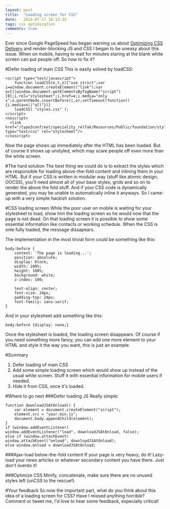 ```yaml
---
layout: post
title:  "Loading screen for CSS"
date:   2014-07-17 18:13:32
tags: css optimization
comments: true
---
```


Ever since Google PageSpeed has began warning us about [Optimizing CSS Delivery](https://developers.google.com/speed/docs/insights/OptimizeCSSDelivery) and render-blocking JS and CSS I began to be uneasy about this issue. When on mobile, having to wait for minutes staring at the blank white screen can put people off.
So how to fix it?

#Defer loading of main CSS
This is easily solved by loadCSS:

```
<script type="text/javascript">
    function loadCSS(e,t,n){"use strict";var i=window.document.createElement("link");var o=t||window.document.getElementsByTagName("script")[0];i.rel="stylesheet";i.href=e;i.media="only x";o.parentNode.insertBefore(i,o);setTimeout(function(){i.media=n||"all"})}
    loadCSS( "styles.css" );
</script>
<noscript>
  <link href="/typo3conf/ext/speciality_relfak/Resources/Public/foundation/stylesheets/relfak.css" type="text/css" rel="stylesheet"/>
</noscript>
```

Now the page shows up immediately after the HTML has been loaded. But of course it shows up unstyled, which may scare people off even more than the white screen.

#The hard solution
The best thing we could do is to extract the styles which are responsible for loading above-the-fold content and inlining them in your HTML. But if your CSS is written in modular way (stuff like atomic design, OOCSS), you'll need almost all of your base styles, grids and so on to render the above the fold stuff. And if your CSS code is dynamically generated, you may be unable to automatically inline it anyways.
So I came-up with a very simple hackish solution.

#CSS loading screen
While the poor user on mobile is waiting for your stylesheet to load, show him the loading screen so he would now that the page is not dead. On that loading screen it is possible to show some essential information like contacts or working schedule. When the CSS is onle fully loaded, the message dissapears.

The implementation in the most trivial form could be something like this:

```
body:before {
    content: 'The page is loading...';
    position: absolute;
    display: block;
    width: 100%;
    height: 100%;
    background: white;
    z-index: 100;
    
    text-align: center;
    font-size: 24px;
    padding-top: 24px;
    font-family: sans-serif;
}
```

And in your stylesheet add something like this:

```
body:before {display: none;}
```

Once the stylesheet is loaded, the loading screen disappears. 
Of course if you need something more fancy, you can add one more element to your HTML and style it the way you want, this is just an example.

#Summary
1. Defer loading of main CSS
2. Add some simple loading screen which would show up instead of the usual white screen. Stuff it with essential information for mobile users if needed.
3. Hide it from CSS, once it's loaded.

#Where to go next
###Defer loading JS 
Really simple:

```
function downloadJSAtOnload() {
    var element = document.createElement("script");
    element.src = "your.min.js";
    document.body.appendChild(element);
}
if (window.addEventListener)
window.addEventListener("load", downloadJSAtOnload, false);
else if (window.attachEvent)
window.attachEvent("onload", downloadJSAtOnload);
else window.onload = downloadJSAtOnload;
```

###Ajax-load below-the-fold content
If your page is very heavy, do it! Lazy-load your news articles or whatever secondary content you have there. Just don't overdo it!

###Optimize CSS
Minify, concatenate, make sure there are no unused styles left (unCSS to the rescue!).

#Your feedback
So now the important part, what do you think about this idea of a loading screen for CSS? Have I missed anything horrible? Comment or tweet me, I'd love to hear some feedback, especially critical!
